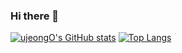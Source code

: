 ### Hi there 👋

[![ujeongO's GitHub stats](https://github-readme-stats.vercel.app/api?username=ujeongO)](https://github.com/anuraghazra/github-readme-stats)
[![Top Langs](https://github-readme-stats.vercel.app/api/top-langs/?username=ujeongO)](https://github.com/anuraghazra/github-readme-stats)

<!--
**ujeongO/ujeongO** is a ✨ _special_ ✨ repository because its `README.md` (this file) appears on your GitHub profile.

Here are some ideas to get you started:

- 🔭 I’m currently working on ...
- 🌱 I’m currently learning ...
- 👯 I’m looking to collaborate on ...
- 🤔 I’m looking for help with ...
- 💬 Ask me about ...
- 📫 How to reach me: ...
- 😄 Pronouns: ...
- ⚡ Fun fact: ...
-->
